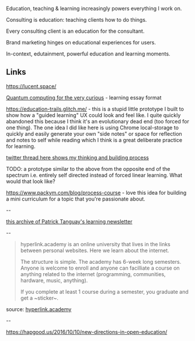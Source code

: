 ---
---

Education, teaching & learning increasingly powers everything I work on.

Consulting is education: teaching clients how to do things.

Every consulting client is an education for the consultant.

Brand marketing hinges on educational experiences for users.

In-context, edutainment, powerful education and learning moments.

## Links

<https://lucent.space/>

[Quantum computing for the very curious](https://quantum.country/qcvc) - learning essay format

<https://education-trails.glitch.me/> - this is a stupid little prototype I built to show how a "guided learning" UX could look and feel like. I quite quickly abandoned this because I think it's an evolutionary dead end (too forced for one thing). The one idea I did like here is using Chrome local-storage to quickly and easily generate your own "side notes" or space for reflection and notes to self while reading which I think is a great deliberate practice for learning.

[twitter thread here shows my thinking and building process](https://twitter.com/tomcritchlow/status/1139287898933665792)

TODO: a prototype similar to the above from the opposite end of the spectrum i.e. entirely self directed instead of forced linear learning. What would that look like?

<https://www.packym.com/blog/process-course> - love this idea for building a mini curriculum for a topic that you're passionate about.

--

[this archive of Patrick Tanguay's learning newsletter](https://us1.campaign-archive.com/home/?u=2d18872a86265596ebede7307&id=f327e351f7)

--

>hyperlink.academy is an online university that lives in the links between personal websites. Here we learn about the internet.
>
>The structure is simple. The academy has 6-week long semesters. Anyone is welcome to enroll and anyone can facilliate a course on anything related to the internet (programming, communities, hardware, music, anything).
>
>If you complete at least 1 course during a semester, you graduate and get a ~sticker~.

source: [hyperlink.academy](https://hyperlink.academy/)

--

<https://hapgood.us/2016/10/10/new-directions-in-open-education/>